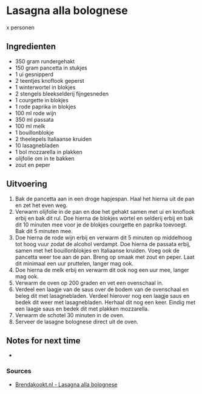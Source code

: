 # Lasagna alla bolognese

x personen

## Ingredienten

* 350 gram rundergehakt
* 150 gram pancetta in stukjes
* 1 ui gesnipperd
* 2 teentjes knoflook geperst
* 1 winterwortel in blokjes
* 2 stengels bleekselderij fijngesneden
* 1 courgette in blokjes
* 1 rode paprika in blokjes
* 100 ml rode wijn
* 350 ml passata
* 100 ml melk
* 1 bouillonblokje
* 2 theelepels Italiaanse kruiden
* 10 lasagnebladen
* 1 bol mozzarella in plakken
* olijfolie om in te bakken
* zout en peper

## Uitvoering

1. Bak de pancetta aan in een droge hapjespan. Haal het hierna uit de pan en zet het even weg.
2. Verwarm olijfolie in de pan en doe het gehakt samen met ui en knoflook erbij en bak dit rul. Doe hierna de blokjes wortel en selderij erbij en bak dit 10 minuten mee voor je de blokjes courgette en paprika toevoegt. Bak dit 5 minuten mee.
3. Doe hierna de rode wijn erbij en verwarm dit 5 minuten op middelhoog tot hoog vuur zodat de alcohol verdampt. Doe hierna de passata erbij, samen met het bouillonblokjes en Italiaanse kruiden. Voeg ook de pancetta weer toe aan de pan. Breng op smaak met zout en peper. Laat dit minimaal een uur pruttelen, langer mag ook.
4. Doe hierna de melk erbij en verwarm dit ook nog een uur mee, langer mag ook.
5. Verwarm de oven op 200 graden en vet een ovenschaal in.
6. Verdeel een laagje van de saus over de bodem van de ovenschaal en beleg dit met lasagnebladen. Verdeel hierover nog een laagje saus en bedek dit weer met lasagnebladen. Herhaal dit nog een keer. Eindig met een laagje saus en bedek dit met plakken mozzarella.
7. Verwarm de schotel 30 minuten in de oven.
8. Serveer de lasagne bolognese direct uit de oven.

## Notes for next time

* 

### Sources
* [Brendakookt.nl - Lasagna alla bolognese](https://brendakookt.nl/2021/03/22/lasagne-alla-bolognese/)